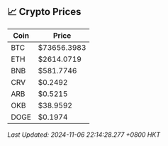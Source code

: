## 📈 Crypto Prices

| Coin | Price |
| ---- | ----- |
| BTC | $73656.3983 |
| ETH | $2614.0719 |
| BNB | $581.7746 |
| CRV | $0.2492 |
| ARB | $0.5215 |
| OKB | $38.9592 |
| DOGE | $0.1974 |

_Last Updated: 2024-11-06 22:14:28.277 +0800 HKT_